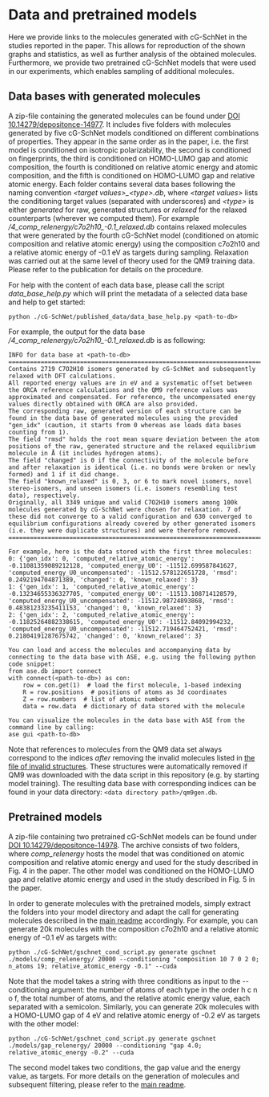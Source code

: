 # Data and pretrained models

Here we provide links to the molecules generated with cG-SchNet in the studies reported in the paper. This allows for reproduction of the shown graphs and statistics, as well as further analysis of the obtained molecules. Furthermore, we provide two pretrained cG-SchNet models that were used in our experiments, which enables sampling of additional molecules.

## Data bases with generated molecules
A zip-file containing the generated molecules can be found under [DOI 10.14279/depositonce-14977](http://dx.doi.org/10.14279/depositonce-14977).
It includes five folders with molecules generated by five cG-SchNet models conditioned on different combinations of properties.
They appear in the same order as in the paper, i.e. the first model is conditioned on isotropic polarizability, the second is conditioned on fingerprints, the third is conditioned on HOMO-LUMO gap and atomic composition, the fourth is conditioned on relative atomic energy and atomic composition, and the fifth is conditioned on HOMO-LUMO gap and relative atomic energy. Each folder contains several data bases following the naming convention _\<target values\>\_\<type\>.db_, where _\<target values\>_ lists the conditioning target values (separated with underscores) and _\<type\>_ is either _generated_ for raw, generated structures or _relaxed_ for the relaxed counterparts (wherever we computed them). For example _/4\_comp\_relenergy/c7o2h10\_-0.1\_relaxed.db_ contains relaxed molecules that were generated by the fourth cG-SchNet model (conditioned on atomic composition and relative atomic energy) using the composition c7o2h10 and a relative atomic energy of -0.1 eV as targets during sampling. Relaxation was carried out at the same level of theory used for the QM9 training data. Please refer to the publication for details on the procedure.

For help with the content of each data base, please call the script _data\_base\_help.py_ which will print the metadata of a selected data base and help to get started:

```
python ./cG-SchNet/published_data/data_base_help.py <path-to-db>
```

For example, the output for the data base _/4\_comp\_relenergy/c7o2h10\_-0.1\_relaxed.db_ is as following:

```
INFO for data base at <path-to-db>
===========================================================================================================
Contains 2719 C7O2H10 isomers generated by cG-SchNet and subsequently relaxed with DFT calculations.
All reported energy values are in eV and a systematic offset between the ORCA reference calculations and the QM9 reference values was approximated and compensated. For reference, the uncompensated energy values directly obtained with ORCA are also provided.
The corresponding raw, generated version of each structure can be found in the data base of generated molecules using the provided "gen_idx" (caution, it starts from 0 whereas ase loads data bases counting from 1).
The field "rmsd" holds the root mean square deviation between the atom positions of the raw, generated structure and the relaxed equilibrium molecule in Å (it includes hydrogen atoms).
The field "changed" is 0 if the connectivity of the molecule before and after relaxation is identical (i.e. no bonds were broken or newly formed) and 1 if it did change.
The field "known_relaxed" is 0, 3, or 6 to mark novel isomers, novel stereo-isomers, and unseen isomers (i.e. isomers resembling test data), respectively.
Originally, all 3349 unique and valid C7O2H10 isomers among 100k molecules generated by cG-SchNet were chosen for relaxation. 7 of these did not converge to a valid configuration and 630 converged to equilibrium configurations already covered by other generated isomers (i.e. they were duplicate structures) and were therefore removed.
===========================================================================================================

For example, here is the data stored with the first three molecules:
0: {'gen_idx': 0, 'computed_relative_atomic_energy': -0.11081359089212128, 'computed_energy_U0': -11512.699587841627, 'computed_energy_U0_uncompensated': -11512.578122651728, 'rmsd': 0.2492194704871389, 'changed': 0, 'known_relaxed': 3}
1: {'gen_idx': 1, 'computed_relative_atomic_energy': -0.13234655336327705, 'computed_energy_U0': -11513.108714128579, 'computed_energy_U0_uncompensated': -11512.98724893868, 'rmsd': 0.48381233235411153, 'changed': 0, 'known_relaxed': 3}
2: {'gen_idx': 2, 'computed_relative_atomic_energy': -0.11825264882338615, 'computed_energy_U0': -11512.84092994232, 'computed_energy_U0_uncompensated': -11512.719464752421, 'rmsd': 0.21804191287675742, 'changed': 0, 'known_relaxed': 3}

You can load and access the molecules and accompanying data by connecting to the data base with ASE, e.g. using the following python code snippet:
from ase.db import connect
with connect(<path-to-db>) as con:
 	row = con.get(1)  # load the first molecule, 1-based indexing
 	R = row.positions  # positions of atoms as 3d coordinates
 	Z = row.numbers  # list of atomic numbers
 	data = row.data  # dictionary of data stored with the molecule

You can visualize the molecules in the data base with ASE from the command line by calling:
ase gui <path-to-db>
```

Note that references to molecules from the QM9 data set always correspond to the indices _after_ removing the invalid molecules listed in [the file of invalid structures](https://github.com/atomistic-machine-learning/cG-SchNet/blob/main/splits/qm9_invalid.txt). These structures were automatically removed if QM9 was downloaded with the data script in this repository (e.g. by starting model training). The resulting data base with corresponding indices can be found in your data directory: ```<data directory path>/qm9gen.db```.

## Pretrained models
A zip-file containing two pretrained cG-SchNet models can be found under [DOI 10.14279/depositonce-14978](http://dx.doi.org/10.14279/depositonce-14978). The archive consists of two folders, where _comp\_relenergy_ hosts the model that was conditioned on atomic composition and relative atomic energy and used for the study described in Fig. 4 in the paper. The other model was conditioned on the HOMO-LUMO gap and relative atomic energy and used in the study described in Fig. 5 in the paper.

In order to generate molecules with the pretrained models, simply extract the folders into your model directory and adapt the call for generating molecules described in the [main readme](https://github.com/atomistic-machine-learning/cG-SchNet#generating-molecules) accordingly. For example, you can generate 20k molecules with the composition c7o2h10 and a relative atomic energy of -0.1 eV as targets with:

```
python ./cG-SchNet/gschnet_cond_script.py generate gschnet ./models/comp_relenergy/ 20000 --conditioning "composition 10 7 0 2 0; n_atoms 19; relative_atomic_energy -0.1" --cuda
```

Note that the model takes a string with three conditions as input to the --conditioning argument: the number of atoms of each type in the order h c n o f, the total number of atoms, and the relative atomic energy value, each separated with a semicolon.
Similarly, you can generate 20k molecules with a HOMO-LUMO gap of 4 eV and relative atomic energy of -0.2 eV as targets with the other model:

```
python ./cG-SchNet/gschnet_cond_script.py generate gschnet ./models/gap_relenergy/ 20000 --conditioning "gap 4.0; relative_atomic_energy -0.2" --cuda
```

The second model takes two conditions, the gap value and the energy value, as targets.
For more details on the generation of molecules and subsequent filtering, please refer to the [main readme](https://github.com/atomistic-machine-learning/cG-SchNet#filtering-and-analysis-of-generated-molecules).
